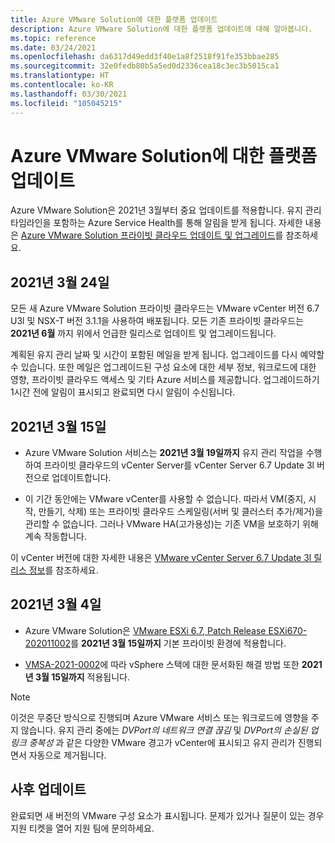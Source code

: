 ```yaml
---
title: Azure VMware Solution에 대한 플랫폼 업데이트
description: Azure VMware Solution에 대한 플랫폼 업데이트에 대해 알아봅니다.
ms.topic: reference
ms.date: 03/24/2021
ms.openlocfilehash: da6317d49edd3f40e1a8f2518f91fe353bbae285
ms.sourcegitcommit: 32e0fedb80b5a5ed0d2336cea18c3ec3b5015ca1
ms.translationtype: HT
ms.contentlocale: ko-KR
ms.lasthandoff: 03/30/2021
ms.locfileid: "105045215"
---
```

# <a name="platform-updates-for-azure-vmware-solution"></a>Azure VMware Solution에 대한 플랫폼 업데이트

Azure VMware Solution은 2021년 3월부터 중요 업데이트를 적용합니다. 유지 관리 타임라인을 포함하는 Azure Service Health를 통해 알림을 받게 됩니다. 자세한 내용은 [Azure VMware Solution 프라이빗 클라우드 업데이트 및 업그레이드](concepts-upgrades.md)를 참조하세요.

## <a name="march-24-2021"></a>2021년 3월 24일
모든 새 Azure VMware Solution 프라이빗 클라우드는 VMware vCenter 버전 6.7 U3l 및 NSX-T 버전 3.1.1을 사용하여 배포됩니다. 모든 기존 프라이빗 클라우드는 **2021년 6월** 까지 위에서 언급한 릴리스로 업데이트 및 업그레이드됩니다.

계획된 유지 관리 날짜 및 시간이 포함된 메일을 받게 됩니다. 업그레이드를 다시 예약할 수 있습니다. 또한 메일은 업그레이드된 구성 요소에 대한 세부 정보, 워크로드에 대한 영향, 프라이빗 클라우드 액세스 및 기타 Azure 서비스를 제공합니다.  업그레이드하기 1시간 전에 알림이 표시되고 완료되면 다시 알림이 수신됩니다.

## <a name="march-15-2021"></a>2021년 3월 15일 

- Azure VMware Solution 서비스는 **2021년 3월 19일까지** 유지 관리 작업을 수행하여 프라이빗 클라우드의 vCenter Server를 vCenter Server 6.7 Update 3l 버전으로 업데이트합니다.

- 이 기간 동안에는 VMware vCenter를 사용할 수 없습니다.  따라서 VM(중지, 시작, 만들기, 삭제) 또는 프라이빗 클라우드 스케일링(서버 및 클러스터 추가/제거)을 관리할 수 없습니다. 그러나 VMware HA(고가용성)는 기존 VM을 보호하기 위해 계속 작동합니다. 
 
이 vCenter 버전에 대한 자세한 내용은 [VMware vCenter Server 6.7 Update 3l 릴리스 정보](https://docs.vmware.com/en/VMware-vSphere/6.7/rn/vsphere-vcenter-server-67u3l-release-notes.html)를 참조하세요.

## <a name="march-4-2021"></a>2021년 3월 4일

- Azure VMware Solution은 [VMware ESXi 6.7, Patch Release ESXi670-202011002](https://docs.vmware.com/en/VMware-vSphere/6.7/rn/esxi670-202011002.html)를 **2021년 3월 15일까지** 기본 프라이빗 환경에 적용합니다.

- [VMSA-2021-0002](https://www.vmware.com/security/advisories/VMSA-2021-0002.html)에 따라 vSphere 스택에 대한 문서화된 해결 방법 또한 **2021년 3월 15일까지** 적용됩니다.

>[!NOTE]
>이것은 무중단 방식으로 진행되며 Azure VMware 서비스 또는 워크로드에 영향을 주지 않습니다. 유지 관리 중에는 _DVPort의 네트워크 연결 끊김_ 및 _DVPort의 손실된 업링크 중복성_ 과 같은 다양한 VMware 경고가 vCenter에 표시되고 유지 관리가 진행되면서 자동으로 제거됩니다.

## <a name="post-update"></a>사후 업데이트
완료되면 새 버전의 VMware 구성 요소가 표시됩니다. 문제가 있거나 질문이 있는 경우 지원 티켓을 열어 지원 팀에 문의하세요.